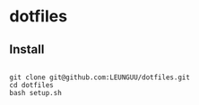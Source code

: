 # dotfiles

## Install

```shell

git clone git@github.com:LEUNGUU/dotfiles.git
cd dotfiles
bash setup.sh

```
